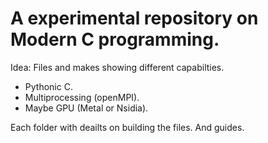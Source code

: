 # A experimental repository on Modern C programming.

Idea: Files and makes showing different capabilties.
- Pythonic C.
- Multiprocessing (openMPI).
- Maybe GPU (Metal or Nsidia).

Each folder with deailts on building the files. And guides.
